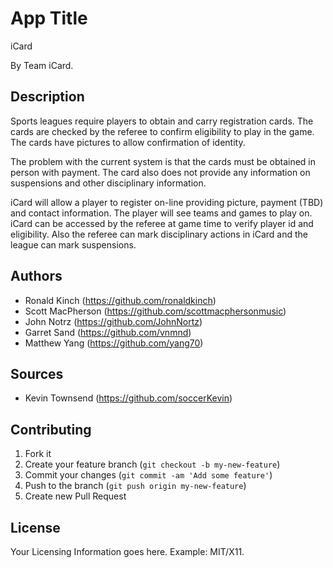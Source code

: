 # App Title

iCard

By Team iCard.

## Description

Sports leagues require players to obtain and carry registration cards.
The cards are checked by the referee to confirm eligibility to play in the game.
The cards have pictures to allow confirmation of identity.

The problem with the current system is that the cards must be obtained in person with payment.
The card also does not provide any information on suspensions and other disciplinary information.

iCard will allow a player to register on-line providing picture, payment (TBD) and contact information.
The player will see teams and games to play on.
iCard can be accessed by the referee at game time to verify player id and eligibility.
Also the referee can mark disciplinary actions in iCard and the league can mark suspensions.

## Authors

* Ronald Kinch (https://github.com/ronaldkinch)
* Scott MacPherson (https://github.com/scottmacphersonmusic)
* John Notrz (https://github.com/JohnNortz)
* Garret Sand (https://github.com/vnmnd)
* Matthew Yang (https://github.com/yang70)

## Sources

* Kevin Townsend (https://github.com/soccerKevin)

## Contributing

1. Fork it
2. Create your feature branch (`git checkout -b my-new-feature`)
3. Commit your changes (`git commit -am 'Add some feature'`)
4. Push to the branch (`git push origin my-new-feature`)
5. Create new Pull Request


## License

Your Licensing Information goes here. Example: MIT/X11.
